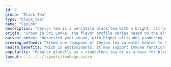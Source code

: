```yaml
---
id: 2
group: "Black Tea"
type: "black_tea"
name: "Ceylon"
description: "Ceylon tea is a versatile black tea with a bright, citrusy flavor and medium body."
origin: "Grown in Sri Lanka, the flavor profile varies based on the altitude of cultivation."
harvest_notes: "Harvested year-round, with higher altitudes producing lighter teas and lower altitudes yielding bolder flavors."
brewing_methods: "Steep one teaspoon of Ceylon tea in water heated to 95°C-100°C (203°F-212°F) for 3-5 minutes."
health_benefits: "Rich in antioxidants, it may support immune function and enhance metabolism."
popularity: "Popular globally as a standalone tea or as a base for blends like Earl Grey."
layout: ../../../layouts/teaPage.astro
---
```

